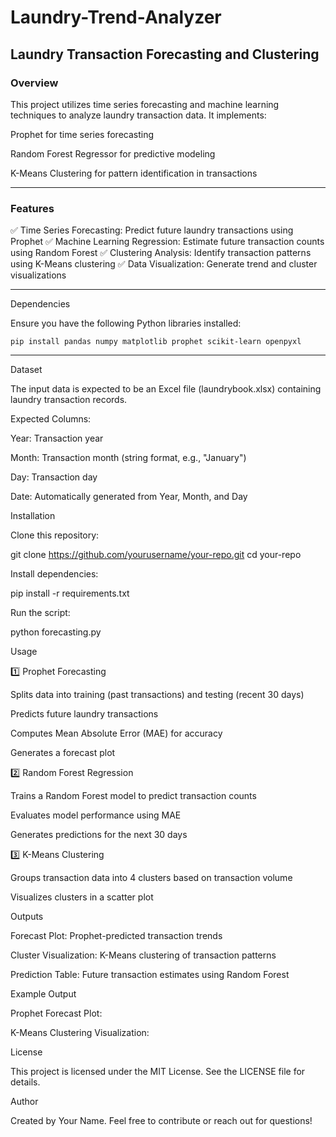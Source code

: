 # Laundry-Trend-Analyzer

<h2>Laundry Transaction Forecasting and Clustering</h2>

<h3>Overview</h3>

This project utilizes time series forecasting and machine learning techniques to analyze laundry transaction data. It implements:

Prophet for time series forecasting

Random Forest Regressor for predictive modeling

K-Means Clustering for pattern identification in transactions

***

<h3>Features</h3>

✅ Time Series Forecasting: Predict future laundry transactions using Prophet<lb>
✅ Machine Learning Regression: Estimate future transaction counts using Random Forest
✅ Clustering Analysis: Identify transaction patterns using K-Means clustering
✅ Data Visualization: Generate trend and cluster visualizations

***

Dependencies

Ensure you have the following Python libraries installed:
```
pip install pandas numpy matplotlib prophet scikit-learn openpyxl
```
***

Dataset

The input data is expected to be an Excel file (laundrybook.xlsx) containing laundry transaction records.

Expected Columns:

Year: Transaction year

Month: Transaction month (string format, e.g., "January")

Day: Transaction day

Date: Automatically generated from Year, Month, and Day

Installation

Clone this repository:

git clone https://github.com/yourusername/your-repo.git
cd your-repo

Install dependencies:

pip install -r requirements.txt

Run the script:

python forecasting.py

Usage

1️⃣ Prophet Forecasting

Splits data into training (past transactions) and testing (recent 30 days)

Predicts future laundry transactions

Computes Mean Absolute Error (MAE) for accuracy

Generates a forecast plot

2️⃣ Random Forest Regression

Trains a Random Forest model to predict transaction counts

Evaluates model performance using MAE

Generates predictions for the next 30 days

3️⃣ K-Means Clustering

Groups transaction data into 4 clusters based on transaction volume

Visualizes clusters in a scatter plot

Outputs

Forecast Plot: Prophet-predicted transaction trends

Cluster Visualization: K-Means clustering of transaction patterns

Prediction Table: Future transaction estimates using Random Forest

Example Output

Prophet Forecast Plot:



K-Means Clustering Visualization:



License

This project is licensed under the MIT License. See the LICENSE file for details.

Author

Created by Your Name. Feel free to contribute or reach out for questions!
